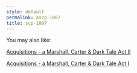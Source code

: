 ```yaml
---
style: default
permalink: Xscp-1087
title: scp-1087
---
```

You may also like:

[Acquisitions - a Marshall, Carter & Dark Tale Act II](http://scp-wiki.net/acquisitions2)

[Acquisitions - a Marshall, Carter & Dark Tale Act I](http://scp-wiki.net/acquisitions1)
